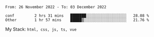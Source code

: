 <!--START_SECTION:waka-->

```text
From: 26 November 2022 - To: 03 December 2022

conf         2 hrs 31 mins   ███████░░░░░░░░░░░░░░░░░░   28.08 %
Other        1 hr 57 mins    █████▒░░░░░░░░░░░░░░░░░░░   21.76 %
```

<!--END_SECTION:waka-->
My Stack: `html, css, js, ts, vue`
